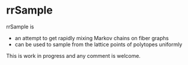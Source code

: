 # rrSample

rrSample is 
* an attempt to get rapidly mixing Markov chains on fiber graphs
* can be used to sample from the lattice points of polytopes
  uniformly

This is work in progress and any comment is welcome.
